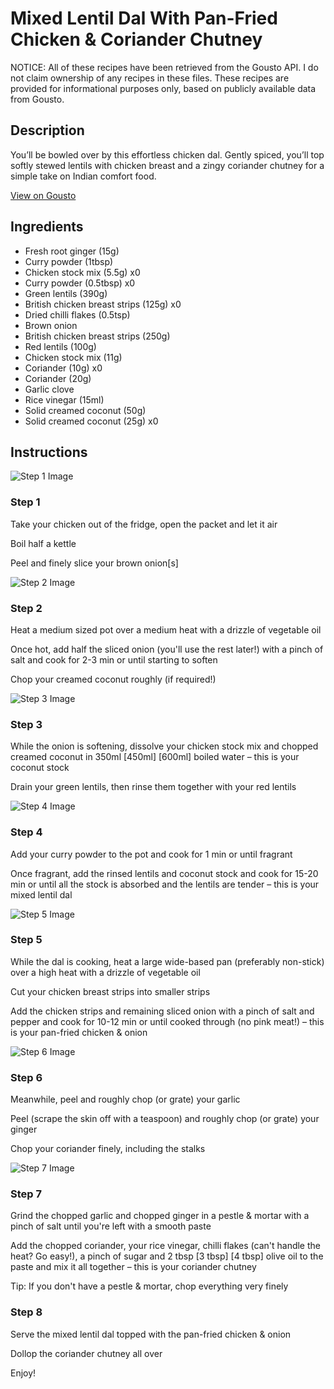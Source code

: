 # Mixed Lentil Dal With Pan-Fried Chicken & Coriander Chutney

NOTICE: All of these recipes have been retrieved from the Gousto API. I do not claim ownership of any recipes in these files. These recipes are provided for informational purposes only, based on publicly available data from Gousto.

## Description

You’ll be bowled over by this effortless chicken dal. Gently spiced, you’ll top softly stewed lentils with chicken breast and a zingy coriander chutney for a simple take on Indian comfort food. 

[View on Gousto](https://www.gousto.co.uk/recipes/cookbook/mixed-lentil-dal-with-pan-fried-chicken-coriander-chutney)

## Ingredients

- Fresh root ginger (15g)
- Curry powder (1tbsp)
- Chicken stock mix (5.5g) x0
- Curry powder (0.5tbsp) x0
- Green lentils (390g)
- British chicken breast strips (125g) x0
- Dried chilli flakes (0.5tsp)
- Brown onion
- British chicken breast strips (250g)
- Red lentils (100g)
- Chicken stock mix (11g)
- Coriander (10g) x0
- Coriander (20g)
- Garlic clove
- Rice vinegar (15ml)
- Solid creamed coconut (50g)
- Solid creamed coconut (25g) x0

## Instructions

![Step 1 Image](https://production-media.gousto.co.uk/cms/recipe-step-image/Step-1-1666711627519-x200.jpg)

### Step 1

Take your chicken out of the fridge, open the packet and let it air

Boil half a kettle

Peel and finely slice your brown onion[s]

![Step 2 Image](https://production-media.gousto.co.uk/cms/recipe-step-image/Step-2-1666711632039-x200.jpg)

### Step 2

Heat a medium sized pot over a medium heat with a drizzle of vegetable oil

Once hot, add half the sliced onion (you'll use the rest later!) with a pinch of salt and cook for 2-3 min or until starting to soften

Chop your creamed coconut roughly (if required!)

![Step 3 Image](https://production-media.gousto.co.uk/cms/recipe-step-image/Step-3-1666711636149-x200.jpg)

### Step 3

While the onion is softening, dissolve your chicken stock mix and chopped creamed coconut in 350ml <span class="text-purple">[450ml]</span> <span class="text-danger">[600ml]</span> boiled water – this is your coconut stock

Drain your green lentils, then rinse them together with your red lentils

![Step 4 Image](https://production-media.gousto.co.uk/cms/recipe-step-image/Step-4-1666711641298-x200.jpg)

### Step 4

Add your curry powder to the pot and cook for 1 min or until fragrant

Once fragrant, add the rinsed lentils and coconut stock and cook for 15-20 min or until all the stock is absorbed and the lentils are tender – this is your mixed lentil dal

![Step 5 Image](https://production-media.gousto.co.uk/cms/recipe-step-image/Step-5-1666711646628-x200.jpg)

### Step 5

While the dal is cooking, heat a large wide-based pan (preferably non-stick) over a high heat with a drizzle of vegetable oil

Cut your chicken breast strips into smaller strips

Add the chicken strips and remaining sliced onion with a pinch of salt and pepper and cook for 10-12 min or until cooked through (no pink meat!) – this is your pan-fried chicken & onion

![Step 6 Image](https://production-media.gousto.co.uk/cms/recipe-step-image/Step-6-1666711650799-x200.jpg)

### Step 6

Meanwhile, peel and roughly chop (or grate) your garlic

Peel (scrape the skin off with a teaspoon) and roughly chop (or grate) your ginger

Chop your coriander finely, including the stalks

![Step 7 Image](https://production-media.gousto.co.uk/cms/recipe-step-image/Step-7-1666711655466-x200.jpg)

### Step 7

Grind the chopped garlic and chopped ginger in a pestle & mortar with a pinch of salt until you're left with a smooth paste

Add the chopped coriander, your rice vinegar, chilli flakes (can't handle the heat? Go easy!), a pinch of sugar and 2 tbsp <span class="text-purple">[3 tbsp]</span> <span class="text-danger">[4 tbsp]</span> olive oil to the paste and mix it all together – this is your coriander chutney

Tip: If you don't have a pestle & mortar, chop everything very finely

### Step 8

Serve the mixed lentil dal topped with the pan-fried chicken & onion

Dollop the coriander chutney all over

Enjoy!


